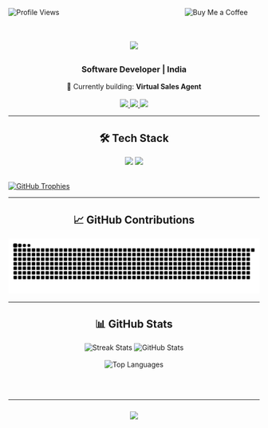 <p align="left">
  <img src="https://komarev.com/ghpvc/?username=salty-bear&label=Profile%20views&color=0e75b6&style=flat" alt="Profile Views" />
  <a href="https://www.buymeacoffee.com/aryamanxd">
    <img align="right" src="https://cdn.buymeacoffee.com/buttons/v2/default-yellow.png" height="35" width="150" alt="Buy Me a Coffee" />
  </a>
</p>

<h1 align="center">
  <img src="https://readme-typing-svg.herokuapp.com/?font=Arial&size=35&center=true&vCenter=true&width=500&height=70&duration=4000&lines=Hello!;+I'm+Aryaman+Raj." />
</h1>

<h3 align="center">Software Developer | India</h3>

<div align="center">
  🔭 Currently building: <strong>Virtual Sales Agent</strong>
</div>

<br/>

<div align="center">
  <a href="mailto:contactme.aryaman@gmail.com">
    <img src="https://img.shields.io/badge/Gmail-333333?style=for-the-badge&logo=gmail&logoColor=red" />
  </a>
  <a href="https://linkedin.com/in/aryamanrajxd/" target="_blank">
    <img src="https://img.shields.io/badge/LinkedIn-0077B5?style=for-the-badge&logo=linkedin&logoColor=white" />
  </a>
  <a href="https://saltybearxd.co" target="_blank">
    <img src="https://img.shields.io/badge/Portfolio-FF5722?style=for-the-badge&logo=todoist&logoColor=white" />
  </a>
</div>

<hr/>

<h2 align="center">🛠️ Tech Stack</h2>

<div align="center">
  <img src="https://skillicons.dev/icons?i=angular,selenium,bootstrap,html,css,vscode,github,figma,tailwind,git,expressjs" />
  <img src="https://skillicons.dev/icons?i=python,javascript,typescript,firebase,c,java,nodejs,mysql,flask" />
</div>

<br/>

<p align="left">
  <a href="https://github.com/ryo-ma/github-profile-trophy">
    <img src="https://github-profile-trophy.vercel.app/?username=salty-bear&margin-w=15&row=1&theme=flat" alt="GitHub Trophies" />
  </a>
</p>

<hr/>

<div align="center">
  <h2>📈 GitHub Contributions</h2>
  <img src="https://raw.githubusercontent.com/Salty-Bear/Salty-Bear/output/github-snake-dark.svg" alt="GitHub Snake animation" />
</div>


<hr/>

<h2 align="center">📊 GitHub Stats</h2>

<div align="center">
  <img width=390 src="https://github-readme-streak-stats-salesp07.vercel.app/?user=Salty-Bear&count_private=true&theme=react&border_radius=10" alt="Streak Stats" />
  <img width=390 src="https://github-readme-stats-salesp07.vercel.app/api?username=Salty-Bear&count_private=true&show_icons=true&theme=react&rank_icon=github&border_radius=10" alt="GitHub Stats" />
  <br/><br/>
  <img width=325 src="https://github-readme-stats-salesp07.vercel.app/api/top-langs/?username=Salty-Bear&hide=HTML&langs_count=8&layout=compact&theme=react&border_radius=10&size_weight=0.5&count_weight=0.5&exclude_repo=github-readme-stats" alt="Top Languages" />
</div>

<br/><br/>
<hr/>

<h3 align="center">
  <img src="https://readme-typing-svg.herokuapp.com/?font=Righteous&size=25&center=true&vCenter=true&width=500&height=70&duration=4000&lines=Thanks+for+visiting!;+Let's+connect+on+LinkedIn.;Open+to+collaborations+and+new+opportunities." />
</h3>
